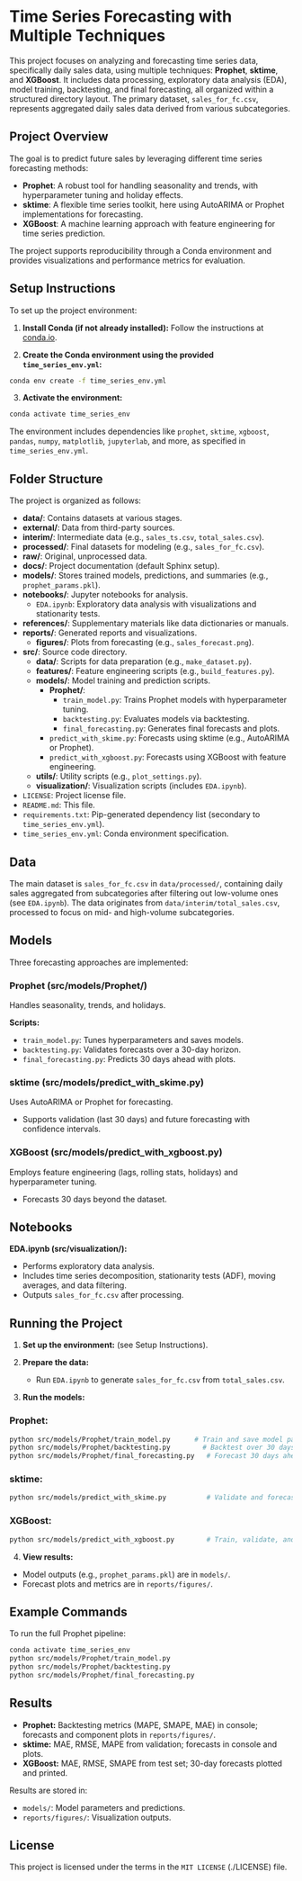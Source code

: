 # Time Series Forecasting with Multiple Techniques

This project focuses on analyzing and forecasting time series data, specifically daily sales data, using multiple techniques: **Prophet**, **sktime**, and **XGBoost**. It includes data processing, exploratory data analysis (EDA), model training, backtesting, and final forecasting, all organized within a structured directory layout. The primary dataset, `sales_for_fc.csv`, represents aggregated daily sales data derived from various subcategories.

## Project Overview

The goal is to predict future sales by leveraging different time series forecasting methods:

- **Prophet**: A robust tool for handling seasonality and trends, with hyperparameter tuning and holiday effects.
- **sktime**: A flexible time series toolkit, here using AutoARIMA or Prophet implementations for forecasting.
- **XGBoost**: A machine learning approach with feature engineering for time series prediction.

The project supports reproducibility through a Conda environment and provides visualizations and performance metrics for evaluation.

## Setup Instructions

To set up the project environment:

1. **Install Conda (if not already installed):** Follow the instructions at [conda.io](https://conda.io).

2. **Create the Conda environment using the provided `time_series_env.yml`:**

```bash
conda env create -f time_series_env.yml
```

3. **Activate the environment:**

```bash
conda activate time_series_env
```

The environment includes dependencies like `prophet`, `sktime`, `xgboost`, `pandas`, `numpy`, `matplotlib`, `jupyterlab`, and more, as specified in `time_series_env.yml`.

## Folder Structure

The project is organized as follows:

- **data/**: Contains datasets at various stages.
- **external/**: Data from third-party sources.
- **interim/**: Intermediate data (e.g., `sales_ts.csv`, `total_sales.csv`).
- **processed/**: Final datasets for modeling (e.g., `sales_for_fc.csv`).
- **raw/**: Original, unprocessed data.
- **docs/**: Project documentation (default Sphinx setup).
- **models/**: Stores trained models, predictions, and summaries (e.g., `prophet_params.pkl`).
- **notebooks/**: Jupyter notebooks for analysis.
  - `EDA.ipynb`: Exploratory data analysis with visualizations and stationarity tests.
- **references/**: Supplementary materials like data dictionaries or manuals.
- **reports/**: Generated reports and visualizations.
  - **figures/**: Plots from forecasting (e.g., `sales_forecast.png`).
- **src/**: Source code directory.
  - **data/**: Scripts for data preparation (e.g., `make_dataset.py`).
  - **features/**: Feature engineering scripts (e.g., `build_features.py`).
  - **models/**: Model training and prediction scripts.
    - **Prophet/**:
      - `train_model.py`: Trains Prophet models with hyperparameter tuning.
      - `backtesting.py`: Evaluates models via backtesting.
      - `final_forecasting.py`: Generates final forecasts and plots.
    - `predict_with_skime.py`: Forecasts using sktime (e.g., AutoARIMA or Prophet).
    - `predict_with_xgboost.py`: Forecasts using XGBoost with feature engineering.
  - **utils/**: Utility scripts (e.g., `plot_settings.py`).
  - **visualization/**: Visualization scripts (includes `EDA.ipynb`).
- `LICENSE`: Project license file.
- `README.md`: This file.
- `requirements.txt`: Pip-generated dependency list (secondary to `time_series_env.yml`).
- `time_series_env.yml`: Conda environment specification.

## Data

The main dataset is `sales_for_fc.csv` in `data/processed/`, containing daily sales aggregated from subcategories after filtering out low-volume ones (see `EDA.ipynb`). The data originates from `data/interim/total_sales.csv`, processed to focus on mid- and high-volume subcategories.

## Models

Three forecasting approaches are implemented:

### Prophet (src/models/Prophet/)
Handles seasonality, trends, and holidays.

**Scripts:**
- `train_model.py`: Tunes hyperparameters and saves models.
- `backtesting.py`: Validates forecasts over a 30-day horizon.
- `final_forecasting.py`: Predicts 30 days ahead with plots.

### sktime (src/models/predict_with_skime.py)
Uses AutoARIMA or Prophet for forecasting.

- Supports validation (last 30 days) and future forecasting with confidence intervals.

### XGBoost (src/models/predict_with_xgboost.py)
Employs feature engineering (lags, rolling stats, holidays) and hyperparameter tuning.

- Forecasts 30 days beyond the dataset.

## Notebooks

**EDA.ipynb (src/visualization/):**
- Performs exploratory data analysis.
- Includes time series decomposition, stationarity tests (ADF), moving averages, and data filtering.
- Outputs `sales_for_fc.csv` after processing.

## Running the Project

1. **Set up the environment:** (see Setup Instructions).

2. **Prepare the data:**
   - Run `EDA.ipynb` to generate `sales_for_fc.csv` from `total_sales.csv`.

3. **Run the models:**

### Prophet:
```bash
python src/models/Prophet/train_model.py      # Train and save model parameters
python src/models/Prophet/backtesting.py        # Backtest over 30 days
python src/models/Prophet/final_forecasting.py   # Forecast 30 days ahead
```

### sktime:
```bash
python src/models/predict_with_skime.py          # Validate and forecast 30 days
```

### XGBoost:
```bash
python src/models/predict_with_xgboost.py        # Train, validate, and forecast 30 days
```

4. **View results:**
- Model outputs (e.g., `prophet_params.pkl`) are in `models/`.
- Forecast plots and metrics are in `reports/figures/`.

## Example Commands

To run the full Prophet pipeline:

```bash
conda activate time_series_env
python src/models/Prophet/train_model.py
python src/models/Prophet/backtesting.py
python src/models/Prophet/final_forecasting.py
```

## Results

- **Prophet:** Backtesting metrics (MAPE, SMAPE, MAE) in console; forecasts and component plots in `reports/figures/`.
- **sktime:** MAE, RMSE, MAPE from validation; forecasts in console and plots.
- **XGBoost:** MAE, RMSE, SMAPE from test set; 30-day forecasts plotted and printed.

Results are stored in:
- `models/`: Model parameters and predictions.
- `reports/figures/`: Visualization outputs.

## License

This project is licensed under the terms in the `MIT LICENSE` (./LICENSE) file.
